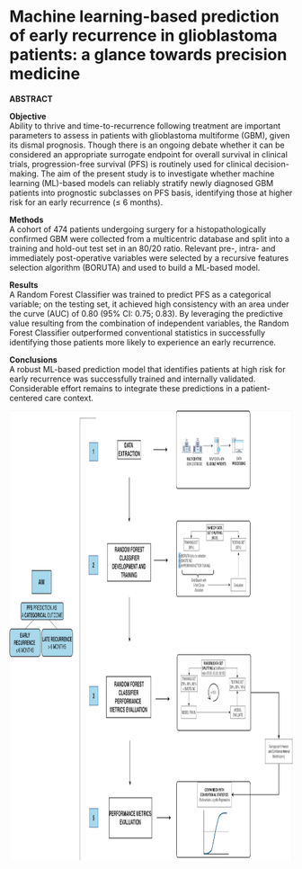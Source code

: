 # Machine learning-based prediction of early recurrence in glioblastoma patients: a glance towards precision medicine

**ABSTRACT**

**Objective**<br>
Ability to thrive and time-to-recurrence following treatment are important parameters to assess in patients with glioblastoma multiforme (GBM), given its dismal prognosis. Though there is an ongoing debate whether it can be considered an appropriate surrogate endpoint for overall survival in clinical trials, progression-free survival (PFS) is routinely used for clinical decision-making. The aim of the present study is to investigate whether machine learning (ML)-based models can reliably stratify newly diagnosed GBM patients into prognostic subclasses on PFS basis, identifying those at higher risk for an early recurrence (≤ 6 months).

**Methods**<br>
A cohort of 474 patients undergoing surgery for a histopathologically confirmed GBM were collected from a multicentric database and split into a training and hold-out test set in an 80/20 ratio. 
Relevant pre-, intra- and immediately post-operative variables were selected by a recursive features selection algorithm (BORUTA) and used to build a ML-based model. 

**Results**<br>
A Random Forest Classifier was trained to predict PFS as a categorical variable; on the testing set, it achieved high consistency with an area under the curve (AUC) of 0.80 (95% CI: 0.75; 0.83). By leveraging the predictive value resulting from the combination of independent variables, the Random Forest Classifier outperformed conventional statistics in successfully identifying those patients more likely to experience an early recurrence. 

**Conclusions**<br>
A robust ML-based prediction model that identifies patients at high risk for early recurrence was successfully trained and internally validated. Considerable effort remains to integrate these predictions in a patient-centered care context.

<p align="center">
  <img width="1400" height="800" src="https://github.com/valerio-mc/ML-6months-PFS-GBM/blob/master/workflow.png">
</p>
